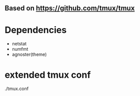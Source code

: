 ## Based on https://github.com/tmux/tmux


# Dependencies
* netstat
* numfmt
* agnoster(theme)

# extended tmux conf
./tmux.conf
